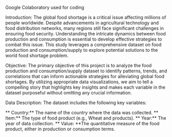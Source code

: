Google Colaboratory used for coding

Introduction: The global food shortage is a critical issue affecting millions of people worldwide. Despite advancements in agricultural technology and food distribution networks, many regions still face significant challenges in ensuring food security. Understanding the intricate dynamics between food production and consumption is essential to develop effective strategies to combat this issue. This study leverages a comprehensive dataset on food production and consumption/supply to explore potential solutions to the world food shortage problem.

Objective: The primary objective of this project is to analyze the food production and consumption/supply dataset to identify patterns, trends, and correlations that can inform actionable strategies for alleviating global food shortages. By utilizing appropriate data visualizations, we aim to tell a compelling story that highlights key insights and makes each variable in the dataset purposeful without omitting any crucial information.

Data Description: The dataset includes the following key variables:

** Country:** The name of the country where the data was collected. ** Item:** The type of food product (e.g., Wheat and products). ** Year:** The year of data collection. ** Value: **The quantitative measure of the food product, either in production or consumption terms.
